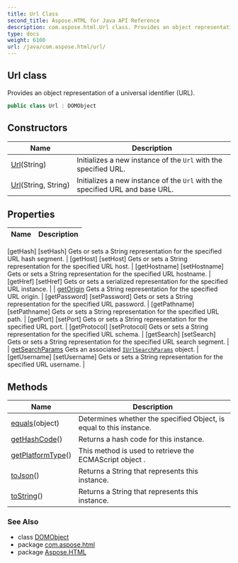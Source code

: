 ```yaml
---
title: Url Class
second_title: Aspose.HTML for Java API Reference
description: com.aspose.html.Url class. Provides an object representation of a universal identifier URL
type: docs
weight: 6100
url: /java/com.aspose.html/url/
---
```

## Url class

Provides an object representation of a universal identifier (URL).

```java
public class Url : DOMObject
```

## Constructors

| Name | Description |
| --- | --- |
| [Url](url/#constructor)(String) | Initializes a new instance of the `Url` with the specified URL. |
| [Url](url/#constructor_1)(String, String) | Initializes a new instance of the `Url` with the specified URL and base URL. |

## Properties

| Name | Description |
| --- | --- |
[getHash]
[setHash] Gets or sets a String representation for the specified URL hash segment. |
[getHost]
[setHost] Gets or sets a String representation for the specified URL host. |
[getHostname]
[setHostname] Gets or sets a String representation for the specified URL hostname. |
[getHref]
[setHref] Gets or sets a serialized representation for the specified URL instance. |
| [getOrigin](../../com.aspose.html/url/origin/) Gets a String representation for the specified URL origin. |
[getPassword]
[setPassword] Gets or sets a String representation for the specified URL password. |
[getPathname]
[setPathname] Gets or sets a String representation for the specified URL path. |
[getPort]
[setPort] Gets or sets a String representation for the specified URL port. |
[getProtocol]
[setProtocol] Gets or sets a String representation for the specified URL schema. |
[getSearch]
[setSearch] Gets or sets a String representation for the specified URL search segment. |
| [getSearchParams](../../com.aspose.html/url/searchparams/) Gets an associated [`IUrlSearchParams`](../iurlsearchparams/) object. |
[getUsername]
[setUsername] Gets or sets a String representation for the specified URL username. |

## Methods

| Name | Description |
| --- | --- |
| [equals](../../com.aspose.html/url/equals/)(object) | Determines whether the specified Object, is equal to this instance. |
| [getHashCode](../../com.aspose.html/url/gethashcode/)() | Returns a hash code for this instance. |
| [getPlatformType](../../com.aspose.html.dom/domobject/getplatformtype/)() | This method is used to retrieve the ECMAScript object . |
| [toJson](../../com.aspose.html/url/tojson/)() | Returns a String that represents this instance. |
| [toString](../../com.aspose.html/url/toString/)() | Returns a String that represents this instance. |

### See Also

* class [DOMObject](../../com.aspose.html.dom/domobject/)
* package [com.aspose.html](../../com.aspose.html/)
* package [Aspose.HTML](../../)
